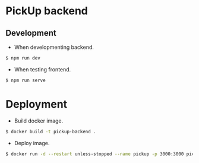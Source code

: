 # PickUp backend

## Development
- When developmenting backend.
```sh
$ npm run dev
```
- When testing frontend.
```sh
$ npm run serve
```

# Deployment
- Build docker image.
```sh
$ docker build -t pickup-backend .

```
- Deploy image.
```sh
$ docker run -d --restart unless-stopped --name pickup -p 3000:3000 pickup-backend:latest
```
